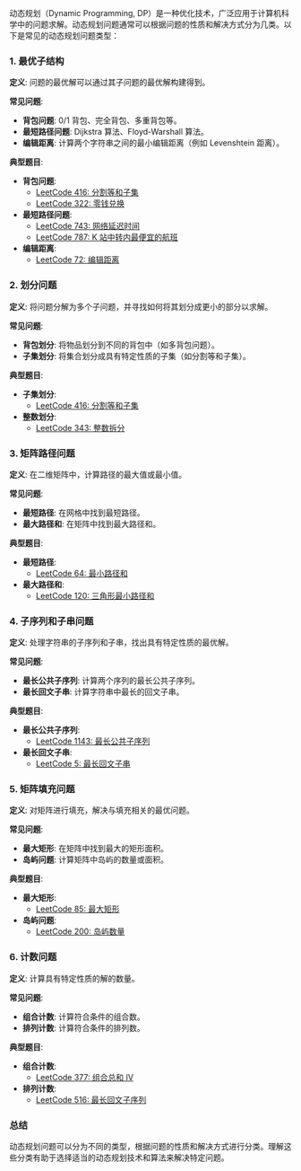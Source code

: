 动态规划（Dynamic Programming, DP）是一种优化技术，广泛应用于计算机科学中的问题求解。动态规划问题通常可以根据问题的性质和解决方式分为几类。以下是常见的动态规划问题类型：

### **1. 最优子结构**

**定义**: 问题的最优解可以通过其子问题的最优解构建得到。

**常见问题**:
- **背包问题**: 0/1 背包、完全背包、多重背包等。
- **最短路径问题**: Dijkstra 算法、Floyd-Warshall 算法。
- **编辑距离**: 计算两个字符串之间的最小编辑距离（例如 Levenshtein 距离）。

**典型题目**:
- **背包问题**:
  - [LeetCode 416: 分割等和子集](https://leetcode.com/problems/partition-equal-subset-sum/)
  - [LeetCode 322: 零钱兑换](https://leetcode.com/problems/coin-change/)
- **最短路径问题**:
  - [LeetCode 743: 网络延迟时间](https://leetcode.com/problems/network-delay-time/)
  - [LeetCode 787: K 站中转内最便宜的航班](https://leetcode.com/problems/cheapest-flights-within-k-stops/)
- **编辑距离**:
  - [LeetCode 72: 编辑距离](https://leetcode.com/problems/edit-distance/)

### **2. 划分问题**

**定义**: 将问题分解为多个子问题，并寻找如何将其划分成更小的部分以求解。

**常见问题**:
- **背包划分**: 将物品划分到不同的背包中（如多背包问题）。
- **子集划分**: 将集合划分成具有特定性质的子集（如分割等和子集）。

**典型题目**:
- **子集划分**:
  - [LeetCode 416: 分割等和子集](https://leetcode.com/problems/partition-equal-subset-sum/)
- **整数划分**:
  - [LeetCode 343: 整数拆分](https://leetcode.com/problems/integer-break/)

### **3. 矩阵路径问题**

**定义**: 在二维矩阵中，计算路径的最大值或最小值。

**常见问题**:
- **最短路径**: 在网格中找到最短路径。
- **最大路径和**: 在矩阵中找到最大路径和。

**典型题目**:
- **最短路径**:
  - [LeetCode 64: 最小路径和](https://leetcode.com/problems/minimum-path-sum/)
- **最大路径和**:
  - [LeetCode 120: 三角形最小路径和](https://leetcode.com/problems/triangle/)

### **4. 子序列和子串问题**

**定义**: 处理字符串的子序列和子串，找出具有特定性质的最优解。

**常见问题**:
- **最长公共子序列**: 计算两个序列的最长公共子序列。
- **最长回文子串**: 计算字符串中最长的回文子串。

**典型题目**:
- **最长公共子序列**:
  - [LeetCode 1143: 最长公共子序列](https://leetcode.com/problems/longest-common-subsequence/)
- **最长回文子串**:
  - [LeetCode 5: 最长回文子串](https://leetcode.com/problems/longest-palindromic-substring/)

### **5. 矩阵填充问题**

**定义**: 对矩阵进行填充，解决与填充相关的最优问题。

**常见问题**:
- **最大矩形**: 在矩阵中找到最大的矩形面积。
- **岛屿问题**: 计算矩阵中岛屿的数量或面积。

**典型题目**:
- **最大矩形**:
  - [LeetCode 85: 最大矩形](https://leetcode.com/problems/maximal-rectangle/)
- **岛屿问题**:
  - [LeetCode 200: 岛屿数量](https://leetcode.com/problems/number-of-islands/)

### **6. 计数问题**

**定义**: 计算具有特定性质的解的数量。

**常见问题**:
- **组合计数**: 计算符合条件的组合数。
- **排列计数**: 计算符合条件的排列数。

**典型题目**:
- **组合计数**:
  - [LeetCode 377: 组合总和 IV](https://leetcode.com/problems/combination-sum-iv/)
- **排列计数**:
  - [LeetCode 516: 最长回文子序列](https://leetcode.com/problems/longest-palindromic-subsequence/)

### **总结**

动态规划问题可以分为不同的类型，根据问题的性质和解决方式进行分类。理解这些分类有助于选择适当的动态规划技术和算法来解决特定问题。